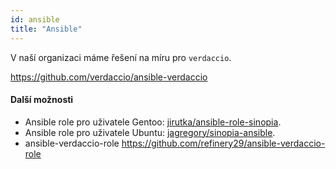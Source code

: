 ```yaml
---
id: ansible
title: "Ansible"
---
```


V naší organizaci máme řešení na míru pro `verdaccio`.

<https://github.com/verdaccio/ansible-verdaccio>

#### Další možnosti

* Ansible role pro uživatele Gentoo: [jirutka/ansible-role-sinopia](https://github.com/jirutka/ansible-role-sinopia).
* Ansible role pro uživatele Ubuntu: [jagregory/sinopia-ansible](https://github.com/jagregory/sinopia-ansible).
* ansible-verdaccio-role <https://github.com/refinery29/ansible-verdaccio-role>